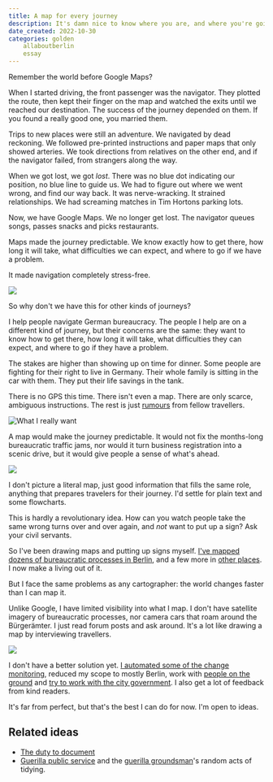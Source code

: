 ```yaml
---
title: A map for every journey
description: It's damn nice to know where you are, and where you're going.
date_created: 2022-10-30
categories: golden
    allaboutberlin
    essay
---
```


Remember the world before Google Maps?

When I started driving, the front passenger was the navigator. They plotted the route, then kept their finger on the map and watched the exits until we reached our destination. The success of the journey depended on them. If you found a really good one, you married them.

Trips to new places were still an adventure. We navigated by dead reckoning. We followed pre-printed instructions and paper maps that only showed arteries. We took directions from relatives on the other end, and if the navigator failed, from strangers along the way.

When we got lost, we got *lost*. There was no blue dot indicating our position, no blue line to guide us. We had to figure out where we went wrong, and find our way back. It was nerve-wracking. It strained relationships. We had screaming matches in Tim Hortons parking lots.

Now, we have Google Maps. We no longer get lost. The navigator queues songs, passes snacks and picks restaurants.

Maps made the journey predictable. We know exactly how to get there, how long it will take, what difficulties we can expect, and where to go if we have a problem.

It made navigation completely stress-free.

![](/images/illustrations/map-predictability.png)

So why don't we have this for other kinds of journeys?

I help people navigate German bureaucracy. The people I help are on a different kind of journey, but their concerns are the same: they want to know how to get there, how long it will take, what difficulties they can expect, and where to go if they have a problem.

The stakes are higher than showing up on time for dinner. Some people are fighting for their right to live in Germany. Their whole family is sitting in the car with them. They put their life savings in the tank.

There is no GPS this time. There isn't even a map. There are only scarce, ambiguous instructions. The rest is just [rumours](/blog/berlin-buergeramt-experiment) from fellow travellers.

![](/images/illustrations/bureaucratic-roadblock-berlin.png "What I really want")

A map would make the journey predictable. It would not fix the months-long bureaucratic traffic jams, nor would it turn business registration into a scenic drive, but it would give people a sense of what's ahead.

![](/images/illustrations/bureaucratic-map.png)

I don't picture a literal map, just good information that fills the same role, anything that prepares travelers for their journey. I'd settle for plain text and some flowcharts.

This is hardly a revolutionary idea. How can you watch people take the same wrong turns over and over again, and *not* want to put up a sign? Ask your civil servants.

So I've been drawing maps and putting up signs myself. [I've mapped dozens of bureaucratic processes in Berlin](https://allaboutberlin.com/), and a few more in [other places](/blog/indian-tourist-visa-kathmandu). I now make a living out of it.

But I face the same problems as any cartographer: the world changes faster than I can map it.

Unlike Google, I have limited visibility into what I map. I don't have satellite imagery of bureaucratic processes, nor camera cars that roam around the Bürgerämter. I just read forum posts and ask around. It's a lot like drawing a map by interviewing travellers.

![](/images/illustrations/mapping-from-user-feedback.png)

I don't have a better solution yet. [I automated some of the change monitoring](https://twitter.com/aboutberlin/status/1554005282178596864), reduced my scope to mostly Berlin, work with [people on the ground](https://redtapetranslation.com/) and [try to work with the city government](https://allaboutberlin.com/tools/appointment-finder). I also get a lot of feedback from kind readers.

It's far from perfect, but that's the best I can do for now. I'm open to ideas.

## Related ideas

- [The duty to document](/blog/duty-to-document)
- [Guerilla public service](https://www.okwhatever.org/topics/selfie/guerrilla-public-service) and the [guerilla groundsman](https://twitter.com/guerrgroundsman)'s random acts of tidying.

